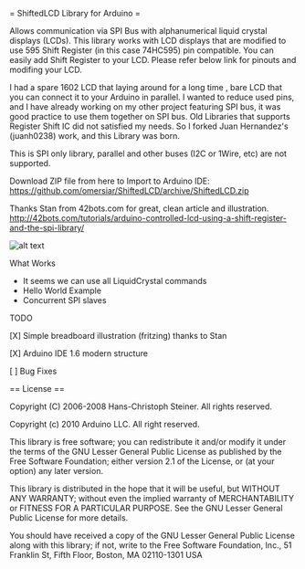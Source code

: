 = ShiftedLCD Library for Arduino =

Allows communication via SPI Bus with alphanumerical liquid crystal displays (LCDs). 
This library works with LCD displays that are modified to use 595 Shift Register (in this case 74HC595) pin compatible. 
You can easily add Shift Register to your LCD. Please refer below link for pinouts and modifing your LCD.

I had a spare 1602 LCD that laying around for a long time , bare LCD that you can connect it to your Arduino in parallel.
I wanted to reduce used pins, and I have already working on my other project featuring SPI bus, it was good practice to
use them together on SPI bus. Old Libraries that supports Register Shift IC did not satisfied my needs. So I forked Juan Hernandez's (juanh0238) work, and this Library was born.

This is SPI only library, parallel and other buses (I2C or 1Wire, etc) are not supported.

Download ZIP file from here to Import to Arduino IDE:
https://github.com/omersiar/ShiftedLCD/archive/ShiftedLCD.zip

Thanks Stan from 42bots.com for great, clean article and illustration.
http://42bots.com/tutorials/arduino-controlled-lcd-using-a-shift-register-and-the-spi-library/

![alt text][logo]

[logo]: http://42bots.com/wp-content/uploads/2013/12/arduino-lcd-liquidcrystal-spi-connections-v3.png "Wiring"

What Works

* It seems we can use all LiquidCrystal commands
* Hello World Example
* Concurrent SPI slaves

TODO

[X] Simple breadboard illustration (fritzing) thanks to Stan

[X] Arduino IDE 1.6 modern structure

[ ] Bug Fixes


== License ==

Copyright (C) 2006-2008 Hans-Christoph Steiner. All rights reserved.

Copyright (c) 2010 Arduino LLC. All right reserved.

This library is free software; you can redistribute it and/or
modify it under the terms of the GNU Lesser General Public
License as published by the Free Software Foundation; either
version 2.1 of the License, or (at your option) any later version.

This library is distributed in the hope that it will be useful,
but WITHOUT ANY WARRANTY; without even the implied warranty of
MERCHANTABILITY or FITNESS FOR A PARTICULAR PURPOSE. See the GNU
Lesser General Public License for more details.

You should have received a copy of the GNU Lesser General Public
License along with this library; if not, write to the Free Software
Foundation, Inc., 51 Franklin St, Fifth Floor, Boston, MA 02110-1301 USA
